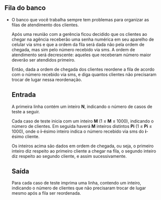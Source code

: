 ## Fila do banco



- O banco que você trabalha sempre tem problemas para organizar as filas de atendimento dos clientes.

  Após uma reunião com a gerência ficou decidido que os clientes ao  chegar na agência receberão uma senha numérica em seu aparelho de  celular via sms e que a ordem da fila será dada não pela ordem de  chegada, mas sim pelo número recebido via sms. A ordem de atendimento  será decrescente: aqueles que receberam número maior deverão ser  atendidos primeiro. 

  Então, dada a ordem de chegada dos clientes reordene a fila de acordo com o número recebido via sms, e diga quantos clientes não precisaram  trocar de lugar nessa reordenação.

  ## Entrada

  A primeira linha contém um inteiro **N**, indicando o número de casos de teste a seguir.

  Cada caso de teste inicia com um inteiro **M** (1 ≤ **M** ≤ 1000), indicando o número de clientes. Em seguida haverá **M** inteiros distintos **Pi** (1 ≤ **Pi** ≤ 1000), onde o **i**-ésimo inteiro indica o número recebido via sms do **i**-ésimo cliente.

  Os inteiros acima são dados em ordem de chegada, ou seja, o primeiro  inteiro diz respeito ao primeiro cliente a chegar na fila, o segundo  inteiro diz respeito ao segundo cliente, e assim sucessivamente.

  ## Saída

  Para cada caso de teste imprima uma linha, contendo um inteiro,  indicando o número de clientes que não precisaram trocar de lugar mesmo  após a fila ser reordenada.
  
  